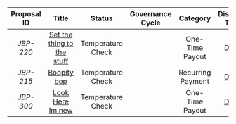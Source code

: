| Proposal ID | Title | Status | Governance Cycle | Category | Discussion Thread | Data Backup | Voting | Total Votes | For | Against |
| :--: | :--: | :--: | :--: | :--: | :--: | :--: | :--: | :--: | :--: | :--: |
| _JBP-220_ | [Set the thing to the stuff](https://foil-flat-c43.notion.site/Set-the-thing-to-the-stuff-7748ea0a38814d4da59926aebb75d2c6) | Temperature Check |  | One-Time Payout | [Discord](https://discord.com/channels/889377541675159602/964601032703352873/997610061872513035) | [IPFS](https://gateway.pinata.cloud/ipfs/QmPqoJgZaJKb9Ayv2NvS6EkM8vQ5uJR2RnM82gFmexPQGq) | [Snapshot](https://snapshot.org/#/jbdao.eth/proposal/0x358f32a869a7d49ae598eb20372e019ffbb0e821381611fd2f70081e0e7a7657) |  |  |  |
| _JBP-215_ | [Boopity bop](https://foil-flat-c43.notion.site/Boopity-bop-44438ec541494bb6bea8af588bb0a989) | Temperature Check |  | Recurring Payment | [Discord](https://discord.com/channels/889377541675159602/964601032703352873/997610062887522404) | [IPFS](https://gateway.pinata.cloud/ipfs/QmPqoJgZaJKb9Ayv2NvS6EkM8vQ5uJR2RnM82gFmexPQGq) | [Snapshot](https://snapshot.org/#/jbdao.eth/proposal/0x358f32a869a7d49ae598eb20372e019ffbb0e821381611fd2f70081e0e7a7657) |  |  |  |
| _JBP-300_ | [Look Here Im new](https://foil-flat-c43.notion.site/Look-Here-Im-new-4af5e71e52cc49238afe579a331f99bc) | Temperature Check |  | One-Time Payout | [Discord](https://discord.com/channels/889377541675159602/964601032703352873/997610063902556260) | [IPFS](https://gateway.pinata.cloud/ipfs/QmPqoJgZaJKb9Ayv2NvS6EkM8vQ5uJR2RnM82gFmexPQGq) | [Snapshot](https://snapshot.org/#/jbdao.eth/proposal/0x358f32a869a7d49ae598eb20372e019ffbb0e821381611fd2f70081e0e7a7657) |  |  |  |